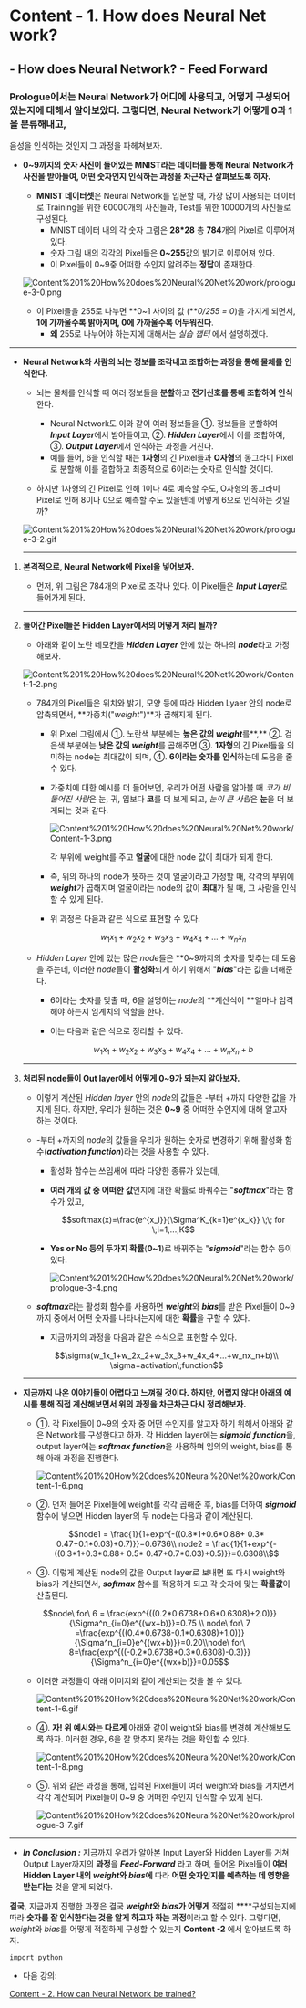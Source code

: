 # Content - 1. How does Neural Net work?

## - How does Neural Network? - Feed Forward

### Prologue에서는 Neural Network가 어디에 사용되고, 어떻게 구성되어 있는지에 대해서 알아보았다. 그렇다면, Neural Network가 어떻게 0과 1을 분류해내고, 
음성을 인식하는 것인지 그 과정을 파헤쳐보자.

- **0~9까지의 숫자 사진이 들어있는 MNIST라는 데이터를 통해 Neural Network가 
사진을 받아들여, 어떤 숫자인지 인식하는 과정을 차근차근 살펴보도록 하자.**
    - **MNIST 데이터셋**은 Neural Network를 입문할 때, 가장 많이 사용되는 데이터로
    Training을 위한 60000개의 사진들과, Test를 위한 10000개의 사진들로 구성된다.
        - MNIST 데이터 내의 각 숫자 그림은 **28*28** 총 **784**개의 Pixel로 이루어져 있다.
        - 숫자 그림 내의 각각의 Pixel들은 **0~255**값의 밝기로 이루어져 있다.
        - 이 Pixel들이 0~9중 어떠한 수인지 알려주는 **정답**이 존재한다.

    ![Content%201%20How%20does%20Neural%20Net%20work/prologue-3-0.png](Content%201%20How%20does%20Neural%20Net%20work/prologue-3-0.png)

    - 이 Pixel들을 255로 나누면 **0~1 사이의 값 (***0/255 = 0*)을 가지게 되면서, 
    **1에 가까울수록 밝아지며, 0에 가까울수록 어두워진다**.
        - **왜** 255로 나누어야 하는지에 대해서는 *실습 챕터* 에서 설명하겠다.

---

- **Neural Network와 사람의 뇌는 정보를 조각내고 조합하는 과정을 통해 물체를 인식한다.**
    - 뇌는 물체를 인식할 때 여러 정보들을 **분할**하고 **전기신호를 통해 조합하여 인식**한다.
        - Neural Network도 이와 같이 여러 정보들을
        ①. 정보들을 분할하여 ***Input Layer***에서 받아들이고,
        ②. ***Hidden Layer***에서 이를 조합하여,
        ③. ***Output Layer***에서 인식하는 과정을 거친다.
        - 예를 들어, 6을 인식할 때는 **1자형**의 긴 Pixel들과 **O자형**의 동그라미 Pixel로 분할해
        이를 결합하고 최종적으로 6이라는 숫자로 인식할 것이다.

    - 하지만 1자형의 긴 Pixel로 인해 1이나 4로 예측할 수도, O자형의 동그라미 Pixel로 인해 
    8이나 0으로 예측할 수도 있을텐데 어떻게 6으로 인식하는 것일까?

    ![Content%201%20How%20does%20Neural%20Net%20work/prologue-3-2.gif](Content%201%20How%20does%20Neural%20Net%20work/prologue-3-2.gif)

    ---

1. **본격적으로, Neural Network에 Pixel을 넣어보자.** 
    - 먼저, 위 그림은 784개의 Pixel로 조각나 있다. 이 Pixel들은 ***Input Layer***로 들어가게 된다.

    ---

2. **들어간 Pixel들은 Hidden Layer에서의 어떻게 처리 될까?**
    - 아래와 같이 노란 네모칸을 ***Hidden Layer*** 안에 있는 하나의 ***node***라고 가정해보자.

    ![Content%201%20How%20does%20Neural%20Net%20work/Content-1-2.png](Content%201%20How%20does%20Neural%20Net%20work/Content-1-2.png)

    - 784개의 Pixel들은 위치와 밝기, 모양 등에 따라 Hidden Lyaer 안의 node로 압축되면서, 
    **가중치("*weight*")**가 곱해지게 된다.
        - 위 Pixel 그림에서
        ①. 노란색 부분에는 **높은 값의 *weight***를**,** 
        ②. 검은색 부분에는 **낮은 값의 *weight***를 곱해주면 
        ③. **1자형**의 긴 Pixel들을 의미하는 node는 최대값이 되며, 
        ④. **6이라는 숫자를 인식**하는데 도움을 줄 수 있다.
        - 가중치에 대한 예시를 더 들어보면, 우리가 어떤 사람을 알아볼 때 *코가 비뚤어진 사람*은 
        눈, 귀, 입보다 **코**를 더 보게 되고, *눈이 큰 사람*은 **눈**을 더 보게되는 것과 같다.

            ![Content%201%20How%20does%20Neural%20Net%20work/Content-1-3.png](Content%201%20How%20does%20Neural%20Net%20work/Content-1-3.png)

            각 부위에 weight를 주고 **얼굴**에 대한 node 값이 최대가 되게 한다.

        - 즉, 위의 하나의 node가 뜻하는 것이 얼굴이라고 가정할 때, 각각의 부위에 ***weight***가 
        곱해지며 얼굴이라는 node의 값이 **최대**가 될 때, 그 사람을 인식할 수 있게 된다.
        - 위 과정은 다음과 같은 식으로 표현할 수 있다.

            $$w_1x_1+w_2x_2+w_3x_3+w_4x_4+...+w_nx_n$$

    - *Hidden Layer* 안에 있는 많은 *node*들은 **0~9까지의 숫자를 맞추는 데 도움을 주는데,
    이러한 *node*들이 **활성화**되게 하기 위해서 "***bias***"라는 값을 더해준다.
        - 6이라는 숫자를 맞출 때, 6을 설명하는 *node*의 **계산식이 **얼마나 엄격해야 하는지
        임계치의 역할을 한다.
        - 이는 다음과 같은 식으로 정리할 수 있다.

            $$w_1x_1+w_2x_2+w_3x_3+w_4x_4+...+w_nx_n+b$$

     

    ---

3. **처리된 node들이 Out layer에서 어떻게 0~9가 되는지 알아보자.**
    - 이렇게 계산된 *Hidden layer* 안의 *node*의 값들은 -부터 +까지 다양한 값을 가지게 된다. 
    하지만, 우리가 원하는 것은 **0~9** 중 어떠한 수인지에 대해 알고자 하는 것이다.

    - -부터 +까지의 *node*의 값들을 우리가 원하는 숫자로 변경하기 위해 
    활성화 함수(***activation function***)라는 것을 사용할 수 있다.
        - 활성화 함수는 쓰임새에 따라 다양한 종류가 있는데,
        - **여러 개의 값 중 어떠한 값**인지에 대한 확률로 바꿔주는 "***softmax***"라는 함수가 있고,

            $$softmax(x)=\frac{e^{x_i}}{\Sigma^K_{k=1}e^{x_k}} \;\; for \;i=1,...,K$$

        - **Yes or No 등의 두가지 확률**(**0~1**)로 바꿔주는 "***sigmoid***"라는 함수 등이 있다.

            ![Content%201%20How%20does%20Neural%20Net%20work/prologue-3-4.png](Content%201%20How%20does%20Neural%20Net%20work/prologue-3-4.png)

    - ***softmax***라는 활성화 함수를 사용하면 ***weight***와 ***bias***를 받은 Pixel들이 0~9까지 중에서 
    어떤 숫자를 나타내는지에 대한 **확률**을 구할 수 있다.
        - 지금까지의 과정을 다음과 같은 수식으로 표현할 수 있다.

        $$\sigma(w_1x_1+w_2x_2+w_3x_3+w_4x_4+...+w_nx_n+b)\\ \sigma=activation\;function$$

    ---

- **지금까지 나온 이야기들이 어렵다고 느껴질 것이다. 하지만, 어렵지 않다!
아래의 예시를 통해 직접 계산해보면서 위의 과정을 차근차근 다시 정리해보자.**
    - ①. 각 Pixel들이 0~9의 숫자 중 어떤 수인지를 알고자 하기 위해서 아래와 같은 Network를 
         구성한다고 하자. 각 Hidden layer에는 ***sigmoid*** ***function***을, output layer에는 ***softmax 
          function***을 사용하며 임의의 weight, bias를 통해 아래 과정을 진행한다.

        ![Content%201%20How%20does%20Neural%20Net%20work/Content-1-6.png](Content%201%20How%20does%20Neural%20Net%20work/Content-1-6.png)

    - ②. 먼저 들어온 Pixel들에 weight를 각각 곱해준 후, bias를 더하여 ***sigmoid*** 함수에 넣으면
          Hidden layer의 두 node는 다음과 같이 계산된다.

        $$node1 = \frac{1}{1+exp^{-((0.8*1+0.6*0.88+ 0.3* 0.47+0.1*0.03)+0.7)}}=0.6736\\ node2 = \frac{1}{1+exp^{-((0.3*1+0.3*0.88+ 0.5* 0.47+0.7*0.03)+0.5)}}=0.6308\\$$

    - ③. 이렇게 계산된 node의 값을 Output layer로 보내면 또 다시 weight와 bias가 계산되면서,
          ***softmax*** 함수를 적용하게 되고 각 숫자에 맞는 **확률값**이 산출된다.

    $$node\ for\ 6 = \frac{exp^{((0.2*0.6738+0.6*0.6308)+2.0)}}{\Sigma^n_{i=0}e^{(wx+b)}}=0.75 \\ node\ for\ 7 =\frac{exp^{((0.4*0.6738-0.1*0.6308)+1.0)}}{\Sigma^n_{i=0}e^{(wx+b)}}=0.20\\node\ for\ 8=\frac{exp^{((-0.2*0.6738+0.3*0.6308)-0.3)}}{\Sigma^n_{i=0}e^{(wx+b)}}=0.05$$

    - 이러한 과정들이 아래 이미지와 같이 계산되는 것을 볼 수 있다.

        ![Content%201%20How%20does%20Neural%20Net%20work/Content-1-6.gif](Content%201%20How%20does%20Neural%20Net%20work/Content-1-6.gif)

    - ④. **자! 위 예시와는 다르게** 아래와 같이 weight와 bias를 변경해 계산해보도록 하자.
         이러한 경우, 6을 잘 맞추지 못하는 것을 확인할 수 있다.

        ![Content%201%20How%20does%20Neural%20Net%20work/Content-1-8.png](Content%201%20How%20does%20Neural%20Net%20work/Content-1-8.png)

    - ⑤. 위와 같은 과정을 통해, 입력된 Pixel들이 여러 weight와 bias를 거치면서  각각 계산되어 
          Pixel들이 0~9 중 어떠한 수인지 인식할 수 있게 된다.

        ![Content%201%20How%20does%20Neural%20Net%20work/prologue-3-7.gif](Content%201%20How%20does%20Neural%20Net%20work/prologue-3-7.gif)

---

- ***In Conclusion :***
지금까지 우리가 알아본 Input Layer와 Hidden Layer를 거쳐 Output Layer까지의 **과정**을 
***Feed-Forward*** 라고 하며, 들어온 Pixel들이 **여러 Hidden Layer 내의 *weight*와 *bias*에** 따라
**어떤 숫자인지를 예측하는 데 영향을 받는다는** 것을 알게 되었다. 

**결국,** 지금까지 진행한 과정은 결국 ***weight*와 *bias*가 어떻게** 적절히 ****구성되는지에 따라 
**숫자를 잘 인식한다는 것을 알게 하고자 하는 과정**이라고 할 수 있다.
그렇다면, *weight*와 *bias*를 어떻게 적절하게 구성할 수 있는지 **Content -2** 에서 알아보도록 하자.

    import python

- 다음 강의:

[Content - 2. How can Neural Network be trained?](https://www.notion.so/Content-2-How-can-Neural-Network-be-trained-31f50851a79c47bd8941acd1f402a0e8)